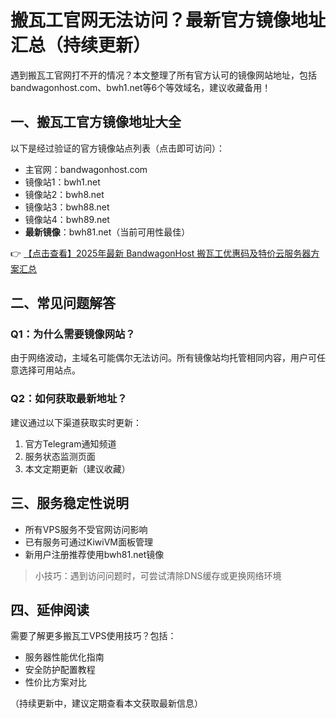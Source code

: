 # 搬瓦工官网无法访问？最新官方镜像地址汇总（持续更新）

遇到搬瓦工官网打不开的情况？本文整理了所有官方认可的镜像网站地址，包括bandwagonhost.com、bwh1.net等6个等效域名，建议收藏备用！

## 一、搬瓦工官方镜像地址大全

以下是经过验证的官方镜像站点列表（点击即可访问）：

- 主官网：bandwagonhost.com
- 镜像站1：bwh1.net
- 镜像站2：bwh8.net  
- 镜像站3：bwh88.net
- 镜像站4：bwh89.net
- **最新镜像**：bwh81.net（当前可用性最佳）

👉 [【点击查看】2025年最新 BandwagonHost 搬瓦工优惠码及特价云服务器方案汇总](https://bit.ly/banwagon)

## 二、常见问题解答

### Q1：为什么需要镜像网站？
由于网络波动，主域名可能偶尔无法访问。所有镜像站均托管相同内容，用户可任意选择可用站点。

### Q2：如何获取最新地址？
建议通过以下渠道获取实时更新：
1. 官方Telegram通知频道
2. 服务状态监测页面
3. 本文定期更新（建议收藏）

## 三、服务稳定性说明

- 所有VPS服务不受官网访问影响
- 已有服务可通过KiwiVM面板管理
- 新用户注册推荐使用bwh81.net镜像

> 小技巧：遇到访问问题时，可尝试清除DNS缓存或更换网络环境

## 四、延伸阅读

需要了解更多搬瓦工VPS使用技巧？包括：
- 服务器性能优化指南
- 安全防护配置教程
- 性价比方案对比

（持续更新中，建议定期查看本文获取最新信息）